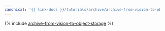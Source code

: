 ```yaml
---
canonical: '{{ link-docs }}/tutorials/archive/archive-from-vision-to-object-storage'
---
```


{% include [archive-from-vision-to-object-storage](../../_tutorials/ml-ai/archive-from-vision-to-object-storage.md) %}